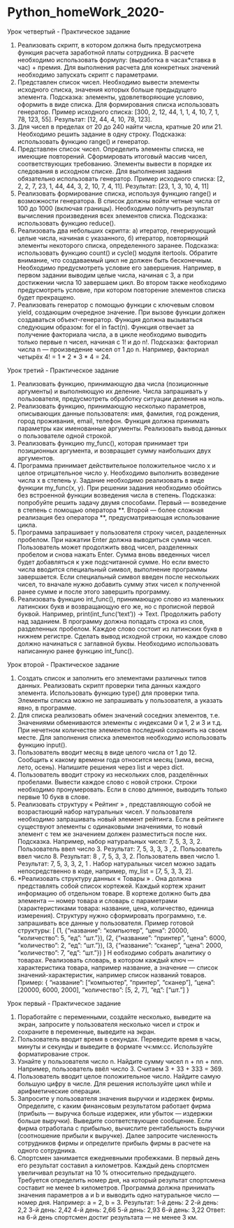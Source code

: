 # Python_homeWork_2020-
Урок четвертый - Практическое задание
1) Реализовать скрипт, в котором должна быть предусмотрена функция расчета заработной платы сотрудника.
В расчете необходимо использовать формулу: (выработка в часах*ставка в час) + премия.
Для выполнения расчета для конкретных значений необходимо запускать скрипт с параметрами.
2) Представлен список чисел. Необходимо вывести элементы исходного списка, значения которых больше предыдущего элемента.
Подсказка: элементы, удовлетворяющие условию, оформить в виде списка. Для формирования списка использовать генератор.
Пример исходного списка: [300, 2, 12, 44, 1, 1, 4, 10, 7, 1, 78, 123, 55].
Результат: [12, 44, 4, 10, 78, 123].
3) Для чисел в пределах от 20 до 240 найти числа, кратные 20 или 21. Необходимо решить задание в одну строку.
Подсказка: использовать функцию range() и генератор.
4) Представлен список чисел. Определить элементы списка, не имеющие повторений.
Сформировать итоговый массив чисел, соответствующих требованию. Элементы вывести в порядке их следования
в исходном списке. Для выполнения задания обязательно использовать генератор.
Пример исходного списка: [2, 2, 2, 7, 23, 1, 44, 44, 3, 2, 10, 7, 4, 11].
Результат: [23, 1, 3, 10, 4, 11]
5) Реализовать формирование списка, используя функцию range() и возможности генератора.
В список должны войти четные числа от 100 до 1000 (включая границы). Необходимо получить
результат вычисления произведения всех элементов списка.
Подсказка: использовать функцию reduce().
6) Реализовать два небольших скрипта:
    а) итератор, генерирующий целые числа, начиная с указанного,
    б) итератор, повторяющий элементы некоторого списка, определенного заранее.
Подсказка: использовать функцию count() и cycle() модуля itertools. Обратите внимание, что создаваемый цикл
не должен быть бесконечным. Необходимо предусмотреть условие его завершения.
Например, в первом задании выводим целые числа, начиная с 3, а при достижении числа 10 завершаем цикл.
Во втором также необходимо предусмотреть условие, при котором повторение элементов списка будет прекращено.
7) Реализовать генератор с помощью функции с ключевым словом yield, создающим очередное значение.
При вызове функции должен создаваться объект-генератор. Функция должна вызываться следующим образом:
for el in fact(n). Функция отвечает за получение факториала числа, а в цикле необходимо выводить только первые n чисел,
начиная с 1! и до n!.
Подсказка: факториал числа n — произведение чисел от 1 до n. Например, факториал четырёх 4! = 1 * 2 * 3 * 4 = 24.

Урок третий - Практическое задание
1) Реализовать функцию, принимающую два числа (позиционные аргументы) 
и выполняющую их деление. Числа запрашивать у пользователя, предусмотреть обработку ситуации деления на ноль.
2) Реализовать функцию, принимающую несколько параметров, 
описывающих данные пользователя: имя, фамилия, год рождения, город проживания, email, телефон. 
Функция должна принимать параметры как именованные аргументы. 
Реализовать вывод данных о пользователе одной строкой.
3) Реализовать функцию my_func(), которая принимает три позиционных аргумента, 
и возвращает сумму наибольших двух аргументов.
4) Программа принимает действительное положительное число x и целое отрицательное число y. 
Необходимо выполнить возведение числа x в степень y. 
Задание необходимо реализовать в виде функции my_func(x, y). 
При решении задания необходимо обойтись без встроенной функции возведения числа в степень.
Подсказка: попробуйте решить задачу двумя способами. 
    Первый — возведение в степень с помощью оператора **. 
    Второй — более сложная реализация без оператора **, предусматривающая использование цикла.
5) Программа запрашивает у пользователя строку чисел, разделенных пробелом. 
При нажатии Enter должна выводиться сумма чисел. 
Пользователь может продолжить ввод чисел, разделенных пробелом и снова нажать Enter. 
Сумма вновь введенных чисел будет добавляться к уже подсчитанной сумме. 
Но если вместо числа вводится специальный символ, выполнение программы завершается. 
Если специальный символ введен после нескольких чисел, то вначале нужно добавить 
сумму этих чисел к полученной ранее сумме и после этого завершить программу.
6) Реализовать функцию int_func(), принимающую слово из маленьких латинских букв и возвращающую его же, 
но с прописной первой буквой. Например, print(int_func(‘text’)) -> Text.
Продолжить работу над заданием. В программу должна попадать строка из слов, разделенных пробелом. 
Каждое слово состоит из латинских букв в нижнем регистре. Сделать вывод исходной строки, 
но каждое слово должно начинаться с заглавной буквы. Необходимо использовать написанную ранее функцию int_func().

Урок второй - Практическое задание
1) Создать список и заполнить его элементами различных типов данных. Реализовать скрипт
проверки типа данных каждого элемента. Использовать функцию ​type() для проверки типа.
Элементы списка можно не запрашивать у пользователя, а указать явно, в программе.
2) Для списка реализовать обмен значений соседних элементов, т.е. Значениями обмениваются
элементы с индексами 0 и 1, 2 и 3 и т.д. При нечетном количестве элементов последний
сохранить на своем месте. Для заполнения списка элементов необходимо использовать
функцию ​input() ​.
3) Пользователь вводит месяц в виде целого числа от 1 до 12. Сообщить к какому времени года
относится месяц (зима, весна, лето, осень). Напишите решения через list и через dict.
4) Пользователь вводит строку из нескольких слов, разделённых пробелами. Вывести каждое
слово с новой строки. Строки необходимо пронумеровать. Если в слово длинное, выводить
только первые 10 букв в слове.
5) Реализовать структуру ​« ​Рейтинг ​» ​, представляющую собой не возрастающий набор
натуральных чисел. У пользователя необходимо запрашивать новый элемент рейтинга. Если
в рейтинге существуют элементы с одинаковыми значениями, то новый элемент с тем же
значением должен разместиться после них.
Подсказка. Например, набор натуральных чисел: 7, 5, 3, 3, 2.
Пользователь ввел число 3. Результат: 7, 5, 3, 3, ​3 ​, 2.
Пользователь ввел число 8. Результат: ​8 ​, 7, 5, 3, 3, 2.
Пользователь ввел число 1. Результат: 7, 5, 3, 3, 2, ​1 ​.
Набор натуральных чисел можно задать непосредственно в коде, например, my_list = [7, 5, 3,
3, 2].
6) *Реализовать структуру данных ​« ​Товары ​» ​. Она должна представлять собой список кортежей.
Каждый кортеж хранит информацию об отдельном товаре. В кортеже должно быть два
элемента ​— номер товара и словарь с параметрами (характеристиками товара: название,
цена, количество, единица измерения). Структуру нужно сформировать программно, т.е.
запрашивать все данные у пользователя.
Пример готовой структуры:
[
(1, {“название”: “компьютер”, “цена”: 20000, “количество”: 5, “eд”: “шт.”}),
(2, {“название”: “принтер”, “цена”: 6000, “количество”: 2, “eд”: “шт.”}),
(3, {“название”: “сканер”, “цена”: 2000, “количество”: 7, “eд”: “шт.”})
] Н
еобходимо собрать аналитику о товарах. Реализовать словарь, в котором каждый ключ ​—
характеристика товара, например название, а значение ​— список значений-характеристик,
например список названий товаров.
Пример:
{
“название”: [“компьютер”, “принтер”, “сканер”],
“цена”: [20000, 6000, 2000],
“количество”: [5, 2, 7],
“ед”: [“шт.”]
}


Урок первый - Практическое задание
1) Поработайте с переменными, создайте несколько, выведите на экран, запросите у
пользователя несколько чисел и строк и сохраните в переменные, выведите на экран.
2) Пользователь вводит время в секундах. Переведите время в часы, минуты и секунды и
выведите в формате чч:мм:сс. Используйте форматирование строк.
3) Узнайте у пользователя число n. Найдите сумму чисел n + nn + nnn. Например, пользователь
ввёл число 3. Считаем 3 + 33 + 333 = 369.
4) Пользователь вводит целое положительное число. Найдите самую большую цифру в числе.
Для решения используйте цикл while и арифметические операции.
5) Запросите у пользователя значения выручки и издержек фирмы. Определите, с каким
финансовым результатом работает фирма (прибыль — выручка больше издержек, или убыток
— издержки больше выручки). Выведите соответствующее сообщение. Если фирма
отработала с прибылью, вычислите рентабельность выручки (соотношение прибыли к
выручке). Далее запросите численность сотрудников фирмы и определите прибыль фирмы в
расчете на одного сотрудника.
6) Спортсмен занимается ежедневными пробежками. В первый день его результат составил a
километров. Каждый день спортсмен увеличивал результат на 10 % относительно
предыдущего. Требуется определить номер дня, на который результат спортсмена составит
не менее b километров. Программа должна принимать значения параметров a и b и выводить
одно натуральное число — номер дня.
Например: a = 2, b = 3.
Результат:
1-й день: 2
2-й день: 2,2
3-й день: 2,42
4-й день: 2,66
5-й день: 2,93
6-й день: 3,22
Ответ: на 6-й день спортсмен достиг результата — не менее 3 км.
